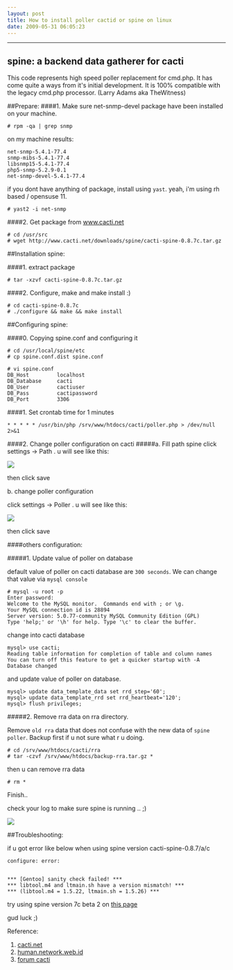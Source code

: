 ```yaml
--- 
layout: post
title: How to install poller cactid or spine on linux
date: 2009-05-31 06:05:23
---
```

------------------------------------------
spine: a backend data gatherer for cacti
------------------------------------------
This code represents high speed poller replacement for cmd.php. It has come quite a ways from it's initial development.  It is 100% compatible with the legacy cmd.php processor. (Larry Adams aka TheWitness)

##Prepare:
####1. Make sure net-snmp-devel package have been installed on your machine.

	# rpm -qa | grep snmp

on my machine results:

	net-snmp-5.4.1-77.4
	snmp-mibs-5.4.1-77.4
	libsnmp15-5.4.1-77.4
	php5-snmp-5.2.9-0.1
	net-snmp-devel-5.4.1-77.4

if you dont have anything of package, install using `yast`. yeah, i'm using rh based / opensuse 11.

	# yast2 -i net-snmp

####2.  Get package from <a href="http://www.cacti.net/downloads/spine" target="_blank">www.cacti.net</a>

	# cd /usr/src
	# wget http://www.cacti.net/downloads/spine/cacti-spine-0.8.7c.tar.gz


##Installation spine:

####1. extract package

	# tar -xzvf cacti-spine-0.8.7c.tar.gz

####2. Configure, make and make install :)

	# cd cacti-spine-0.8.7c
	# ./configure && make && make install

##Configuring spine:

####0. Copying spine.conf and configuring it

	# cd /usr/local/spine/etc
	# cp spine.conf.dist spine.conf

	# vi spine.conf
	DB_Host         localhost
	DB_Database     cacti
	DB_User         cactiuser
	DB_Pass         cactipassword
	DB_Port         3306


####1. Set crontab time for 1 minutes

	* * * * * /usr/bin/php /srv/www/htdocs/cacti/poller.php > /dev/null 2>&1

####2. Change poller configuration on cacti</strong>
#####a. Fill path spine
click settings -&gt; Path . u will see like this:

<img src="http://numpanglewat.files.wordpress.com/2009/05/pathspine.png?w=300&h=36" border="0">

then click save

b. change poller configuration

click settings -&gt; Poller . u will see like this:

<img src="http://numpanglewat.files.wordpress.com/2009/05/pollerspine.png?w=300&h=91" border="0">


then click save

####others configuration:

#####1. Update value of poller on database

default value of poller on cacti database are `300 seconds`. We can change that value via `mysql console`

	# mysql -u root -p
	Enter password:
	Welcome to the MySQL monitor.  Commands end with ; or \g.
	Your MySQL connection id is 28894
	Server version: 5.0.77-community MySQL Community Edition (GPL)
	Type 'help;' or '\h' for help. Type '\c' to clear the buffer.

change into cacti database

	mysql> use cacti;
	Reading table information for completion of table and column names
	You can turn off this feature to get a quicker startup with -A
	Database changed

and update value of poller on database.

	mysql> update data_template_data set rrd_step='60';
	mysql> update data_template_rrd set rrd_heartbeat='120';
	mysql> flush privileges;

#####2. Remove rra data on rra directory.</strong>

Remove `old rra` data that does not confuse with the new data of `spine poller`. Backup first if u not sure what r u doing.

	# cd /srv/www/htdocs/cacti/rra
	# tar -czvf /srv/www/htdocs/backup-rra.tar.gz *

then u can remove rra data

	# rm *

Finish..

check your log to make sure spine is running .. ;)

<img src="http://numpanglewat.files.wordpress.com/2009/05/log.png?w=300&h=51" border="0">


##Troubleshooting:

if u got error like below when using spine version cacti-spine-0.8.7/a/c


	configure: error:


	*** [Gentoo] sanity check failed! ***
	*** libtool.m4 and ltmain.sh have a version mismatch! ***
	*** (libtool.m4 = 1.5.22, ltmain.sh = 1.5.26) ***

try using spine version 7c beta 2 on <a href="http://forums.cacti.net/about29486.html" target="_new">this page</a>

gud luck ;)

Reference:

1. [cacti.net](http://www.cacti.net/spine_install_rhlnx.php)
2. [human.network.web.id](http://human.network.web.id/2008/07/02/cacti-1-minute-polling/)
3. [forum cacti](http://forums.cacti.net/about29486.html)
